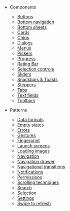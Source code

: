 - Components
  - [Buttons](/buttons)
  - [Bottom navigation]()
  - [Bottom sheets]()
  - [Cards]()
  - [Chips]()
  - [Dialogs]()
  - [Menus]()
  - [Pickers]()
  - [Progress]()
  - [Rating Bar]()
  - [Selection controls]()
  - [Sliders]()
  - [Snackbars & Toasts](/snackbars-and-toasts)
  - [Steppers]()
  - [Tabs]()
  - [Text fields]()
  - [Toolbars]()

- Patterns
  - [Data formats]()
  - [Empty states]()
  - [Errors]()
  - [Gestures]()
  - [Fingerprint]()
  - [Launch screens]()
  - [Loading images]()
  - [Navigation]()
  - [Navigation drawer]()
  - [Navigational transitions]()
  - [Notifications]()
  - [Permissions]()
  - [Scrolling techniques]()
  - [Search]()
  - [Selection]()
  - [Settings]()
  - [Swipe to refresh]()
